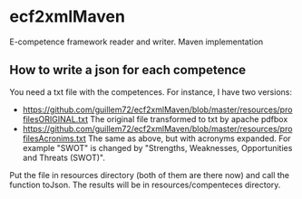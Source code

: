 # ecf2xmlMaven
E-competence framework reader and writer. Maven implementation

## How to write a json for each competence

You need a txt file with the competences. For instance, I have two versions:
  
- <https://github.com/guillem72/ecf2xmlMaven/blob/master/resources/profilesORIGINAL.txt>
The original file transformed to txt by apache pdfbox
- <https://github.com/guillem72/ecf2xmlMaven/blob/master/resources/profilesAcronims.txt> 
The same as above, but with acronyms expanded. For example "SWOT" is changed by
"Strengths, Weaknesses, Opportunities and Threats (SWOT)".

Put the file in resources directory (both of them are there now) and call the function toJson.
The results will be in resources/compenteces directory.
